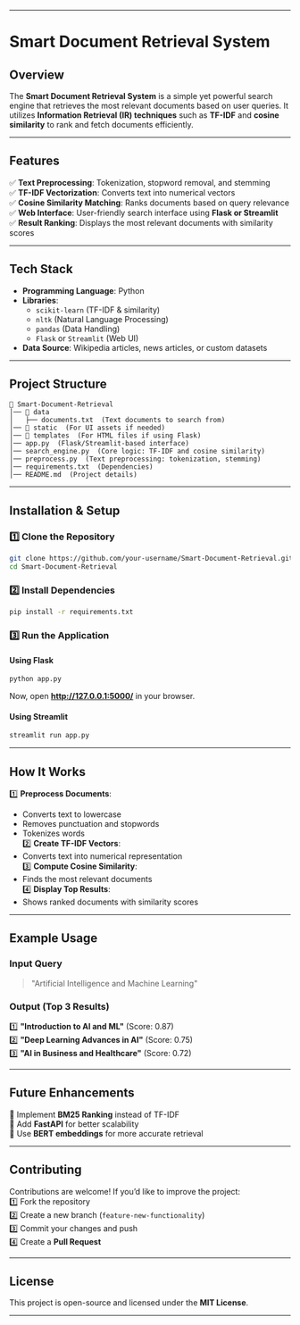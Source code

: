 

---

# **Smart Document Retrieval System**  

## **Overview**  
The **Smart Document Retrieval System** is a simple yet powerful search engine that retrieves the most relevant documents based on user queries. It utilizes **Information Retrieval (IR) techniques** such as **TF-IDF** and **cosine similarity** to rank and fetch documents efficiently.  

---

## **Features**  
✅ **Text Preprocessing**: Tokenization, stopword removal, and stemming  
✅ **TF-IDF Vectorization**: Converts text into numerical vectors  
✅ **Cosine Similarity Matching**: Ranks documents based on query relevance  
✅ **Web Interface**: User-friendly search interface using **Flask or Streamlit**  
✅ **Result Ranking**: Displays the most relevant documents with similarity scores  

---

## **Tech Stack**  
- **Programming Language**: Python  
- **Libraries**:  
  - `scikit-learn` (TF-IDF & similarity)  
  - `nltk` (Natural Language Processing)  
  - `pandas` (Data Handling)  
  - `Flask` or `Streamlit` (Web UI)  
- **Data Source**: Wikipedia articles, news articles, or custom datasets  

---

## **Project Structure**  
```
📂 Smart-Document-Retrieval
│── 📂 data  
│   ├── documents.txt  (Text documents to search from)
│── 📂 static  (For UI assets if needed)
│── 📂 templates  (For HTML files if using Flask)
│── app.py  (Flask/Streamlit-based interface)
│── search_engine.py  (Core logic: TF-IDF and cosine similarity)
│── preprocess.py  (Text preprocessing: tokenization, stemming)
│── requirements.txt  (Dependencies)
│── README.md  (Project details)
```

---

## **Installation & Setup**  

### **1️⃣ Clone the Repository**  
```bash
git clone https://github.com/your-username/Smart-Document-Retrieval.git
cd Smart-Document-Retrieval
```

### **2️⃣ Install Dependencies**  
```bash
pip install -r requirements.txt
```

### **3️⃣ Run the Application**  

#### **Using Flask**
```bash
python app.py
```
Now, open **http://127.0.0.1:5000/** in your browser.  

#### **Using Streamlit**
```bash
streamlit run app.py
```

---

## **How It Works**  
1️⃣ **Preprocess Documents**:  
   - Converts text to lowercase  
   - Removes punctuation and stopwords  
   - Tokenizes words  
2️⃣ **Create TF-IDF Vectors**:  
   - Converts text into numerical representation  
3️⃣ **Compute Cosine Similarity**:  
   - Finds the most relevant documents  
4️⃣ **Display Top Results**:  
   - Shows ranked documents with similarity scores  

---

## **Example Usage**  
### **Input Query**  
> "Artificial Intelligence and Machine Learning"  

### **Output (Top 3 Results)**  
1️⃣ **"Introduction to AI and ML"** (Score: 0.87)  
2️⃣ **"Deep Learning Advances in AI"** (Score: 0.75)  
3️⃣ **"AI in Business and Healthcare"** (Score: 0.72)  

---

## **Future Enhancements**  
🔹 Implement **BM25 Ranking** instead of TF-IDF  
🔹 Add **FastAPI** for better scalability  
🔹 Use **BERT embeddings** for more accurate retrieval  

---

## **Contributing**  
Contributions are welcome! If you’d like to improve the project:  
1️⃣ Fork the repository  
2️⃣ Create a new branch (`feature-new-functionality`)  
3️⃣ Commit your changes and push  
4️⃣ Create a **Pull Request**  

---

## **License**  
This project is open-source and licensed under the **MIT License**.  

---

